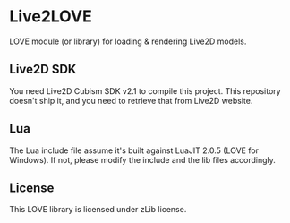 Live2LOVE
=========

LOVE module (or library) for loading & rendering Live2D models.

Live2D SDK
----------

You need Live2D Cubism SDK v2.1 to compile this project. This repository doesn't ship it, and you need to retrieve that from Live2D website.

Lua
---

The Lua include file assume it's built against LuaJIT 2.0.5 (LOVE for Windows). If not, please modify the include and the lib files accordingly.

License
-------

This LOVE library is licensed under zLib license.
